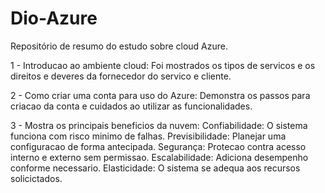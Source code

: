 # Dio-Azure
Repositório de resumo do estudo sobre cloud Azure.

1 - Introducao ao ambiente cloud:
   Foi mostrados os tipos de servicos e os direitos e deveres da fornecedor do servico e cliente.
   
2 - Como criar uma conta para uso do Azure:
  Demonstra os passos para criacao da conta e cuidados ao utilizar as funcionalidades.

3 - Mostra os principais beneficios da nuvem: 
      Confiabilidade: O sistema funciona com risco minimo de falhas.
      Previsibilidade: Planejar uma configuracao de forma antecipada.
      Segurança: Protecao contra acesso interno e externo sem permissao. 
      Escalabilidade: Adiciona desempenho conforme necessario.
      Elasticidade: O sistema se adequa aos recursos solicictados.
